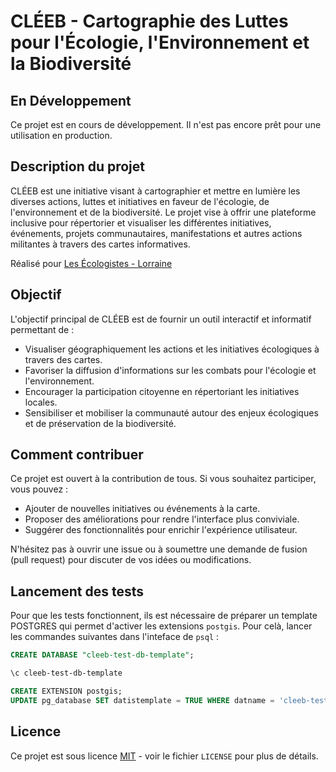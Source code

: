 # CLÉEB - Cartographie des Luttes pour l'Écologie, l'Environnement et la Biodiversité

## En Développement

Ce projet est en cours de développement. Il n'est pas encore prêt pour une utilisation en production.

## Description du projet

CLÉEB est une initiative visant à cartographier et mettre en lumière les diverses actions, luttes et initiatives en
faveur de l'écologie, de l'environnement et de la biodiversité. Le projet vise à offrir une plateforme inclusive pour
répertorier et visualiser les différentes initiatives, événements, projets communautaires, manifestations et autres
actions militantes à travers des cartes informatives.

Réalisé pour [Les Écologistes - Lorraine](https://lorraine.lesecologistes.fr/)

## Objectif

L'objectif principal de CLÉEB est de fournir un outil interactif et informatif permettant de :

- Visualiser géographiquement les actions et les initiatives écologiques à travers des cartes.
- Favoriser la diffusion d'informations sur les combats pour l'écologie et l'environnement.
- Encourager la participation citoyenne en répertoriant les initiatives locales.
- Sensibiliser et mobiliser la communauté autour des enjeux écologiques et de préservation de la biodiversité.

## Comment contribuer

Ce projet est ouvert à la contribution de tous. Si vous souhaitez participer, vous pouvez :

- Ajouter de nouvelles initiatives ou événements à la carte.
- Proposer des améliorations pour rendre l'interface plus conviviale.
- Suggérer des fonctionnalités pour enrichir l'expérience utilisateur.

N'hésitez pas à ouvrir une issue ou à soumettre une demande de fusion (pull request) pour discuter de vos idées ou modifications.

## Lancement des tests

Pour que les tests fonctionnent, ils est nécessaire de préparer un template POSTGRES qui permet d'activer
les extensions `postgis`.
Pour celà, lancer les commandes suivantes dans l'inteface de `psql` :

```sql
CREATE DATABASE "cleeb-test-db-template";
```
```bash
\c cleeb-test-db-template
```
```sql
CREATE EXTENSION postgis;
UPDATE pg_database SET datistemplate = TRUE WHERE datname = 'cleeb-test-db-template';
```

## Licence

Ce projet est sous licence [MIT](https://opensource.org/licenses/MIT) - voir le fichier `LICENSE` pour plus de détails.

